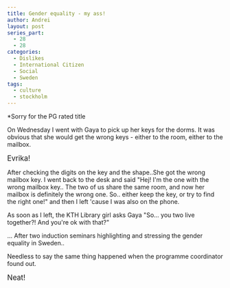 ```yaml
---
title: Gender equality - my ass!
author: Andrei
layout: post
series_part:
  - 28
  - 28
categories:
  - Dislikes
  - International Citizen
  - Social
  - Sweden
tags:
  - culture
  - stockholm
---
```

*Sorry for the PG rated title

On Wednesday I went with Gaya to pick up her keys for the dorms. It was obvious that she would get the wrong keys - either to the room, either to the mailbox.

<big>Evrika!</big>

After checking the digits on the key and the shape..She got the wrong mailbox key. I went back to the desk and said "Hej! I'm the one with the wrong mailbox key.. The two of us share the same room, and now her mailbox is definitely the wrong one. So.. either keep the key, or try to find the right one!" and then I left 'cause I was also on the phone.

As soon as I left, the KTH Library girl asks Gaya "So... you two live together?! And you're ok with that?"



... After two induction seminars highlighting and stressing the gender equality in Sweden..

Needless to say the same thing happened when the programme coordinator found out.

<big>Neat!</big>